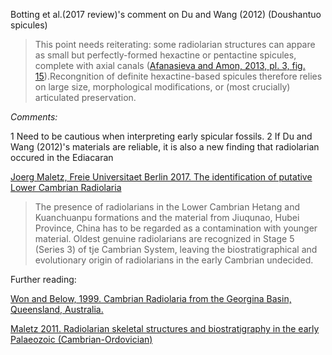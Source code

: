 Botting et al.(2017 review)'s comment on Du and Wang (2012) (Doushantuo spicules)

> This point needs reiterating: some radiolarian structures can appare as small but perfectly-formed hexactine or pentactine spicules, complete with axial canals ([Afanasieva and Amon, 2013, pl. 3, fig. 15](http://link.springer.com/article/10.1134/S0031030113100031)).Recongnition of definite hexactine-based spicules therefore relies on large size, morphological modifications, or (most crucially) articulated preservation.

*Comments:*

1 Need to be cautious when interpreting early spicular fossils.
2 If Du and Wang (2012)'s materials are reliable, it is also a new finding that radiolarian occured in the Ediacaran

[Joerg Maletz, Freie Universitaet Berlin 2017. The identification of putative Lower Cambrian Radiolaria](http://www.sciencedirect.com.sci-hub.io/science/article/pii/S0035159816300526)

> The presence of radiolarians in the Lower Cambrian Hetang and Kuanchuanpu formations and the material from Jiuqunao, Hubei Province, China has to be regarded as a contamination with younger material. Oldest genuine radiolarians are recognized in Stage 5 (Series 3) of tje Cambrian System, leaving the biostratigraphical and evolutionary origin of radiolarians in the early Cambrian undecided.

Further reading:

[Won and Below, 1999. Cambrian Radiolaria from the Georgina Basin, Queensland, Australia.](http://www.jstor.org/stable/1486119?origin=crossref)

[Maletz 2011. Radiolarian skeletal structures and biostratigraphy in the early Palaeozoic (Cambrian-Ordovician)](http://www.sciencedirect.com/science/article/pii/S1871174X10000648?via%3Dihub)


